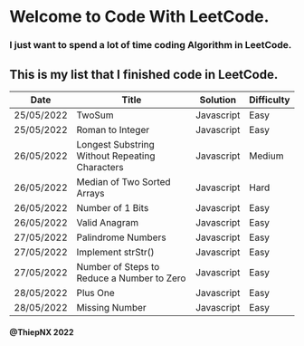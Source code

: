 # Welcome to Code With LeetCode.

### I just want to spend a lot of time coding Algorithm in LeetCode.

## This is my list that I finished code in LeetCode.

| Date       | Title                                          | Solution   | Difficulty |
| ---------- | ---------------------------------------------- | ---------- | ---------- |
| 25/05/2022 | TwoSum                                         | Javascript | Easy       |
| 25/05/2022 | Roman to Integer                               | Javascript | Easy       |
| 26/05/2022 | Longest Substring Without Repeating Characters | Javascript | Medium     |
| 26/05/2022 | Median of Two Sorted Arrays                    | Javascript | Hard       |
| 26/05/2022 | Number of 1 Bits                               | Javascript | Easy       |
| 26/05/2022 | Valid Anagram                                  | Javascript | Easy       |
| 27/05/2022 | Palindrome Numbers                             | Javascript | Easy       |
| 27/05/2022 | Implement strStr()                             | Javascript | Easy       |
| 27/05/2022 | Number of Steps to Reduce a Number to Zero     | Javascript | Easy       |
| 28/05/2022 | Plus One                                       | Javascript | Easy       |
| 28/05/2022 | Missing Number                                 | Javascript | Easy       |

#### @ThiepNX 2022
